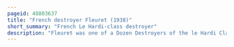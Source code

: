 ```yaml
---
pageid: 48803637
title: "French destroyer Fleuret (1938)"
short_summary: "French Le Hardi-class destroyer"
description: "Fleuret was one of a Dozen Destroyers of the le Hardi Class built for the marine Nationale in the late 1930S. The Ship was completed during the Battle of France in mid-1940 and her first Mission was to help escort a Battleship to Dakar, french West Africa, only Days before the french signed an Armistice with the Germans. After the british Attack in September she was one of four Destroyers ordered to attack british Ships although there was only an inconclusive Duel with a british Destroyer. Fleuret helped to escort one of the Battleships damaged by the british during their july Attack on mers-el-kbir french Algeria back to France in november and was then reduced to reserve."
---
```

